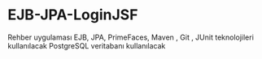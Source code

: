 # EJB-JPA-LoginJSF

Rehber uygulaması EJB, JPA, PrimeFaces, Maven , Git , JUnit teknolojileri kullanılacak PostgreSQL veritabanı kullanılacak
